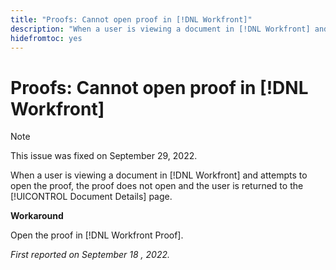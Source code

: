 ```yaml
---
title: "Proofs: Cannot open proof in [!DNL Workfront]"
description: "When a user is viewing a document in [!DNL Workfront] and attempts to open the proof, the proof does not open and the user is returned to the [!UICONTROL Document Details] page."
hidefromtoc: yes
---
```


# Proofs: Cannot open proof in [!DNL Workfront]

>[!NOTE]
>
>This issue was fixed on September 29, 2022.

<!--This article is linked from the WF TOC and the WFP TOC-->

When a user is viewing a document in [!DNL Workfront] and attempts to open the proof, the proof does not open and the user is returned to the [!UICONTROL Document Details] page.

**Workaround**

Open the proof in [!DNL Workfront Proof].

_First reported on September 18 , 2022._

